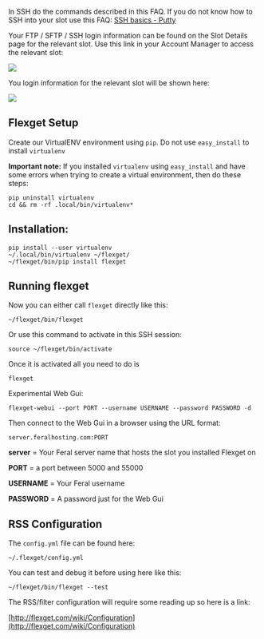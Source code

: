 
In SSH do the commands described in this FAQ. If you do not know how to SSH into your slot use this FAQ: [SSH basics - Putty](https://www.feralhosting.com/faq/view?question=12)

Your FTP / SFTP / SSH login information can be found on the Slot Details page for the relevant slot. Use this link in your Account Manager to access the relevant slot:

![](https://raw.github.com/feralhosting/feralfilehosting/master/Feral%20Wiki/0%20Generic/slot_detail_link.png)

You login information for the relevant slot will be shown here:

![](https://raw.github.com/feralhosting/feralfilehosting/master/Feral%20Wiki/0%20Generic/slot_detail_ssh.png)

Flexget Setup
---

Create our VirtualENV environment using `pip`. Do not use `easy_install` to install `virtualenv`

**Important note:** If you installed `virtualenv` using `easy_install` and have some errors when trying to create a virtual environment, then do these steps:

~~~
pip uninstall virtualenv
cd && rm -rf .local/bin/virtualenv*
~~~

Installation:
---

~~~
pip install --user virtualenv
~/.local/bin/virtualenv ~/flexget/
~/flexget/bin/pip install flexget
~~~

Running flexget
---

Now you can either call `flexget` directly like this:

~~~
~/flexget/bin/flexget
~~~

Or use this command to activate in this SSH session:

~~~
source ~/flexget/bin/activate
~~~

Once it is activated all you need to do is

~~~
flexget
~~~

Experimental Web Gui:

~~~
flexget-webui --port PORT --username USERNAME --password PASSWORD -d
~~~

Then connect to the Web Gui in a browser using the URL format:

~~~
server.feralhosting.com:PORT
~~~

**server** = Your Feral server name that hosts the slot you installed Flexget on

**PORT** = a port between 5000 and 55000

**USERNAME** = Your Feral username

**PASSWORD** = A password just for the Web Gui

RSS Configuration
---

The `config.yml` file can be found here:

~~~
~/.flexget/config.yml
~~~

You can test and debug it before using here like this:

~~~
~/flexget/bin/flexget --test
~~~

The RSS/filter configuration will require some reading up so here is a link:

[http://flexget.com/wiki/Configuration](http://flexget.com/wiki/Configuration)



